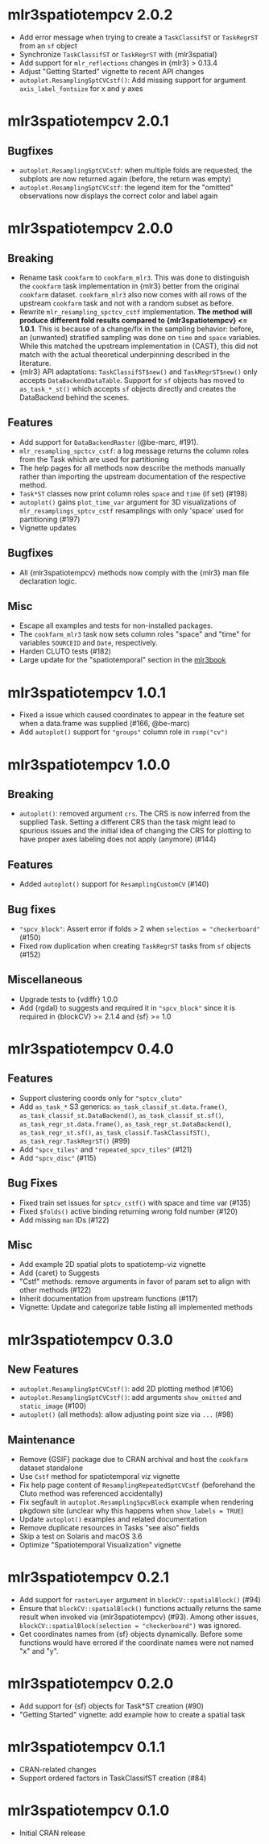 <!-- NEWS.md is maintained by https://cynkra.github.io/fledge, do not edit -->

# mlr3spatiotempcv 2.0.2

- Add error message when trying to create a `TaskClassifST` or `TaskRegrST` from an `sf` object
- Synchronize `TaskClassifST` or `TaskRegrST` with {mlr3spatial}
- Add support for `mlr_reflections` changes in {mlr3} > 0.13.4
- Adjust "Getting Started" vignette to recent API changes
- `autoplot.ResamplingSptCVCstf()`: Add missing support for argument `axis_label_fontsize` for x and y axes

# mlr3spatiotempcv 2.0.1

## Bugfixes

- `autoplot.ResamplingSptCVCstf`: when multiple folds are requested, the subplots are now returned again (before, the return was empty)
- `autoplot.ResamplingSptCVCstf`: the legend item for the "omitted" observations now displays the correct color and label again


# mlr3spatiotempcv 2.0.0

## Breaking

- Rename task `cookfarm` to `cookfarm_mlr3`.
  This was done to distinguish the `cookfarm` task implementation in {mlr3} better from the original `cookfarm` dataset.
  `cookfarm_mlr3` also now comes with all rows of the upstream `cookfarm` task and not with a random subset as before.
- Rewrite `mlr_resampling_spctcv_cstf` implementation.
  **The method will produce different fold results compared to {mlr3spatiotempcv} <= 1.0.1**.
  This is because of a change/fix in the sampling behavior: before, an (unwanted) stratified sampling was done on `time` and `space` variables.
  While this matched the upstream implementation in {CAST}, this did not match with the actual theoretical underpinning described in the literature.
- {mlr3} API adaptations: `TaskClassifST$new()` and `TaskRegrST$new()` only accepts `DataBackendDataTable`.
  Support for `sf` objects has moved to `as_task_*_st()` which accepts `sf` objects directly and creates the DataBackend behind the scenes.

## Features

- Add support for `DataBackendRaster` (@be-marc, #191).
- `mlr_resampling_spctcv_cstf`: a log message returns the column roles from the Task which are used for partitioning
- The help pages for all methods now describe the methods manually rather than importing the upstream documentation of the respective method.
- `Task*ST` classes now print column roles `space` and `time` (if set) (#198)
- `autoplot()` gains `plot_time_var` argument for 3D visualizations of `mlr_resamplings_sptcv_cstf` resamplings with only 'space' used for partitioning (#197)
- Vignette updates

## Bugfixes

- All {mlr3spatiotempcv} methods now comply with the {mlr3} man file declaration logic.

## Misc

- Escape all examples and tests for non-installed packages.
- The `cookfarm_mlr3` task now sets column roles "space" and "time" for variables `SOURCEID` and `Date`, respectively.
- Harden CLUTO tests (#182)
- Large update for the "spatiotemporal" section in the [mlr3book](https://mlr3book.mlr-org.com/)


# mlr3spatiotempcv 1.0.1

- Fixed a issue which caused coordinates to appear in the feature set when a data.frame was supplied (#166, @be-marc)
- Add `autoplot()` support for `"groups"` column role in `rsmp("cv")`


# mlr3spatiotempcv 1.0.0

## Breaking

- `autoplot()`: removed argument `crs`.
  The CRS is now inferred from the supplied Task.
  Setting a different CRS than the task might lead to spurious issues and the initial idea of changing the CRS for plotting to have proper axes labeling does not apply (anymore) (#144)

## Features

- Added `autoplot()` support for `ResamplingCustomCV` (#140)

## Bug fixes

- `"spcv_block"`: Assert error if folds > 2 when `selection = "checkerboard"` (#150)
- Fixed row duplication when creating `TaskRegrST` tasks from `sf` objects (#152)

## Miscellaneous

- Upgrade tests to {vdiffr} 1.0.0
- Add {rgdal} to suggests and required it in `"spcv_block"` since it is required in {blockCV} >= 2.1.4 and {sf} >= 1.0


# mlr3spatiotempcv 0.4.0

## Features

- Support clustering coords only for `"sptcv_cluto"`
- Add `as_task_*` S3 generics: `as_task_classif_st.data.frame()`, `as_task_classif_st.DataBackend()`, `as_task_classif_st.sf()`, `as_task_regr_st.data.frame()`, `as_task_regr_st.DataBackend()`, `as_task_regr_st.sf()`, `as_task_classif.TaskClassifST()`, `as_task_regr.TaskRegrST()` (#99)
- Add `"spcv_tiles"` and `"repeated_spcv_tiles"` (#121)
- Add `"spcv_disc"` (#115)

## Bug Fixes

- Fixed train set issues for `sptcv_cstf()` with space and time var (#135)
- Fixed `$folds()` active binding returning wrong fold number (#120)
- Add missing `man` IDs (#122)

## Misc

- Add example 2D spatial plots to spatiotemp-viz vignette
- Add {caret} to Suggests
- "Cstf" methods: remove arguments in favor of param set to align with other methods (#122)
- Inherit documentation from upstream functions (#117)
- Vignette: Update and categorize table listing all implemented methods

# mlr3spatiotempcv 0.3.0

## New Features

- `autoplot.ResamplingSptCVCstf()`: add 2D plotting method (#106)
- `autoplot.ResamplingSptCVCstf()`: add arguments `show_omitted` and `static_image` (#100)
- `autoplot()` (all methods): allow adjusting point size via `...` (#98)

## Maintenance

- Remove {GSIF} package due to CRAN archival and host the `cookfarm` dataset standalone
- Use `Cstf` method for spatiotemporal viz vignette
- Fix help page content of `ResamplingRepeatedSptCVCstf` (beforehand the Cluto method was referenced accidentally)
- Fix segfault in `autoplot.ResamplingSpcvBlock` example when rendering pkgdown site (unclear why this happens when `show_labels = TRUE`)
- Update `autoplot()` examples and related documentation
- Remove duplicate resources in Tasks "see also" fields
- Skip a test on Solaris and macOS 3.6
- Optimize "Spatiotemporal Visualization" vignette


# mlr3spatiotempcv 0.2.1

- Add support for `rasterLayer` argument in `blockCV::spatialBlock()` (#94)
- Ensure that `blockCV::spatialBlock()` functions actually returns the same result when invoked via {mlr3spatiotempcv} (#93).
  Among other issues, `blockCV::spatialBlock(selection = "checkerboard")` was ignored.
- Get coordinates names from {sf} objects dynamically.
  Before some functions would have errored if the coordinate names were not named "x" and "y".


# mlr3spatiotempcv 0.2.0

- Add support for {sf} objects for Task*ST creation (#90)
- "Getting Started" vignette: add example how to create a spatial task


# mlr3spatiotempcv 0.1.1

- CRAN-related changes
- Support ordered factors in TaskClassifST creation (#84)


# mlr3spatiotempcv 0.1.0

- Initial CRAN release
